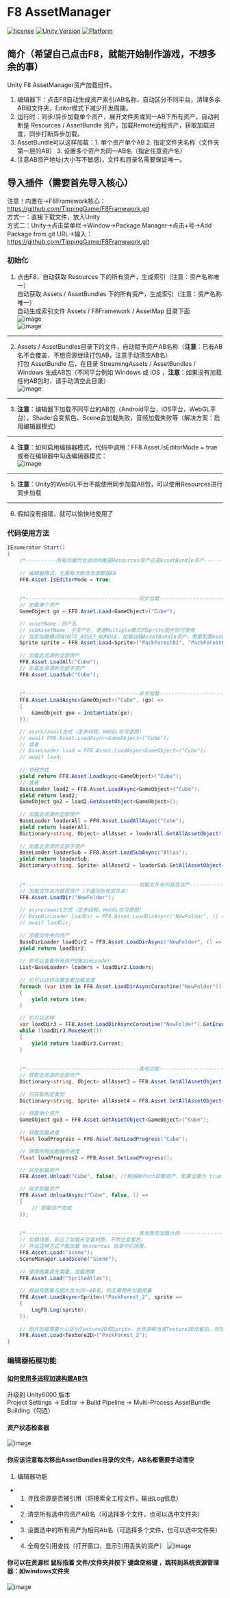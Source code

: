 # F8 AssetManager

[![license](http://img.shields.io/badge/license-MIT-green.svg)](https://opensource.org/licenses/MIT)
[![Unity Version](https://img.shields.io/badge/unity-2021.3.15f1-blue)](https://unity.com)
[![Platform](https://img.shields.io/badge/platform-Win%20%7C%20Android%20%7C%20iOS%20%7C%20Mac%20%7C%20Linux%20%7C%20WebGL-orange)]()

## 简介（希望自己点击F8，就能开始制作游戏，不想多余的事）
Unity F8 AssetManager资产加载组件。
1. 编辑器下：点击F8自动生成资产索引/AB名称，自动区分不同平台，清理多余AB和文件夹，Editor模式下减少开发周期。
2. 运行时：同步/异步加载单个资产，展开文件夹或同一AB下所有资产，自动判断是 Resources / AssetBundle 资产，加载Remote远程资产，获取加载进度，同步打断异步加载。
3. AssetBundle可以这样加载：1. 单个资产单个AB 2. 指定文件夹名称（文件夹第一层的AB） 3. 设置多个资产为同一AB名（指定任意资产名）
4. 注意AB资产地址(大小写不敏感)，文件和目录名需要保证唯一。

## 导入插件（需要首先导入核心）
注意！内置在->F8Framework核心：https://github.com/TippingGame/F8Framework.git  
方式一：直接下载文件，放入Unity  
方式二：Unity->点击菜单栏->Window->Package Manager->点击+号->Add Package from git URL->输入：https://github.com/TippingGame/F8Framework.git

### 初始化

1. 点击F8，自动获取 Resources 下的所有资产，生成索引（注意：资产名称唯一）  
   自动获取 Assets / AssetBundles 下的所有资产，生成索引（注意：资产名称唯一）  
   自动生成索引文件 Assets / F8Framework / AssetMap 目录下面  
   ![image](https://tippinggame-1257018413.cos.ap-guangzhou.myqcloud.com/TippingGame/AssetManager/ui_20240205225637.png)  
   ![image](https://tippinggame-1257018413.cos.ap-guangzhou.myqcloud.com/TippingGame/AssetManager/ui_20240205230012_2.png)
---------------------------------
2. Assets / AssetBundles目录下的文件，自动赋予资产AB名称（**注意**：已有AB名不会覆盖，不想资源继续打包AB，注意手动清空AB名）  
   打包 AssetBundle 后，在目录 StreamingAssets / AssetBundles / Windows 生成AB包（不同平台例如 Windows 或 iOS ，**注意**：如果没有加载任何AB包时，请手动清空此目录）  
   ![image](https://tippinggame-1257018413.cos.ap-guangzhou.myqcloud.com/TippingGame/AssetManager/ui_20240205225815.png)
---------------------------------
3. **注意**：编辑器下加载不同平台的AB包（Android平台，iOS平台，WebGL平台），Shader会变紫色，Scene会加载失败，音频加载失败等（解决方案：启用编辑器模式）
---------------------------------
4. **注意**：如何启用编辑器模式，代码中调用：FF8.Asset.IsEditorMode = true  
   或者在编辑器中勾选编辑器模式：  
   ![image](https://tippinggame-1257018413.cos.ap-guangzhou.myqcloud.com/TippingGame/AssetManager/ui_20251736474182.png)
---------------------------------
5. **注意**：Unity的WebGL平台不能使用同步加载AB包，可以使用Resources进行同步加载
---------------------------------
6. 假如没有报错，就可以愉快地使用了

### 代码使用方法
```C#
IEnumerator Start()
{
    /*----------所有加载均会自动判断是Resources资产还是AssetBundle资产----------*/
    
    // 编辑器模式，无需每次修改资源都按F8
    FF8.Asset.IsEditorMode = true;
    
    
    /*-------------------------------------同步加载-------------------------------------*/
    // 加载单个资产
    GameObject go = FF8.Asset.Load<GameObject>("Cube");

    // assetName：资产名
    // subAssetName：子资产名，使用Multiple模式的Sprite图片则可使用
    // 指定加载模式REMOTE_ASSET_BUNDLE，加载远程AssetBundle资产，需要配置AssetRemoteAddress = "http://127.0.0.1:6789/remote"
    Sprite sprite = FF8.Asset.Load<Sprite>("PackForest01", "PackForest01_12", AssetManager.AssetAccessMode.REMOTE_ASSET_BUNDLE);
    
    // 加载此资源的全部资产
    FF8.Asset.LoadAll("Cube");
    // 加载此资源的全部子资产
    FF8.Asset.LoadSub("Cube");
    
    
    /*-------------------------------------异步加载-------------------------------------*/
    FF8.Asset.LoadAsync<GameObject>("Cube", (go) =>
    {
        GameObject goo = Instantiate(go);
    });

    // async/await方式（无多线程，WebGL也可使用）
    // await FF8.Asset.LoadAsync<GameObject>("Cube");
    // 或者
    // BaseLoader load = FF8.Asset.LoadAsync<GameObject>("Cube");
    // await load;
    
    // 协程方式
    yield return FF8.Asset.LoadAsync<GameObject>("Cube");
    // 或者
    BaseLoader load2 = FF8.Asset.LoadAsync<GameObject>("Cube");
    yield return load2;
    GameObject go2 = load2.GetAssetObject<GameObject>();
    
    // 加载此资源的全部资产
    BaseLoader loaderAll = FF8.Asset.LoadAllAsync("Cube");
    yield return loaderAll;
    Dictionary<string, Object> allAsset = loaderAll.GetAllAssetObject();
    
    // 加载此资源的全部子资产
    BaseLoader loaderSub = FF8.Asset.LoadSubAsync("Atlas");
    yield return loaderSub;
    Dictionary<string, Sprite> allAsset2 = loaderSub.GetAllAssetObject<Sprite>();
    
    
    /*-------------------------------------加载文件夹内首层资产-------------------------------------*/
    // 加载文件夹内首层资产（不遍历所有文件夹）
    FF8.Asset.LoadDir("NewFolder");
    
    // async/await方式（无多线程，WebGL也可使用）
    // BaseDirLoader loadDir = FF8.Asset.LoadDirAsync("NewFolder", () => { });
    // await loadDir;
    
    // 加载文件夹内资产
    BaseDirLoader loadDir2 = FF8.Asset.LoadDirAsync("NewFolder", () => { });
    yield return loadDir2;
    
    // 你可以查看所有资产的BaseLoader
    List<BaseLoader> loaders = loadDir2.Loaders;
    
    // 也可以这样设置查看加载进度
    foreach (var item in FF8.Asset.LoadDirAsyncCoroutine("NewFolder"))
    {
        yield return item;
    }

    // 也可以这样
    var loadDir3 = FF8.Asset.LoadDirAsyncCoroutine("NewFolder").GetEnumerator();
    while (loadDir3.MoveNext())
    {
        yield return loadDir3.Current;
    }
    
    
    /*-------------------------------------其他功能-------------------------------------*/
    // 获取此资源的全部资产
    Dictionary<string, Object> allAsset3 = FF8.Asset.GetAllAssetObject("Cube");
    
    // 只获取指定类型
    Dictionary<string, Sprite> allAsset4 = FF8.Asset.GetAllAssetObject<Sprite>("Atlas");
    
    // 获取单个资产
    GameObject go3 = FF8.Asset.GetAssetObject<GameObject>("Cube");
    
    // 获取加载进度
    float loadProgress = FF8.Asset.GetLoadProgress("Cube");

    // 获取所有加载器的进度
    float loadProgress2 = FF8.Asset.GetLoadProgress();

    // 同步卸载资产
    FF8.Asset.Unload("Cube", false); //根据AbPath卸载资产，如果设置为 true，完全卸载。

    // 异步卸载资产
    FF8.Asset.UnloadAsync("Cube", false, () =>
    {
        // 卸载资产完成
    });
    
    
    /*-------------------------------------其他类型加载示例-------------------------------------*/
    // 加载场景，别忘了加载天空盒材质，不然会变紫色，
    // 并且这种方式不能加载 Resources 目录中的场景。
    FF8.Asset.Load("Scene");
    SceneManager.LoadScene("Scene");
    
    // 使用图集首先需要，加载图集
    FF8.Asset.Load("SpriteAtlas");
    
    // 假如将图集与图片改为同一AB名，则无需预先加载图集
    FF8.Asset.LoadAsync<Sprite>("PackForest_2", sprite =>
    {
        LogF8.Log(sprite);
    });
    
    // 图片加载需要小心区分Texture2D和Sprite，当资源被当成Texture2D加载后，则加载不出Sprite类型
    FF8.Asset.Load<Texture2D>("PackForest_2");
}
```

### 编辑器拓展功能
#### [如何使用多进程加速构建AB包](https://docs.unity3d.com/6000.1/Documentation/Manual/Build-MultiProcess.html)
升级到 Unity6000 版本  
Project Settings -> Editor -> Build Pipeline -> Multi-Process AssetBundle Building（勾选）  
#### 资产状态检查器
![image](https://tippinggame-1257018413.cos.ap-guangzhou.myqcloud.com/TippingGame/AssetManager/ui_20250523001_2.png)
#### 你应该注意每次移出AssetBundles目录的文件，AB名都需要手动清空
1. 编辑器功能
* 1. 寻找资源是否被引用（将搜索全工程文件，输出Log信息）
* 2. 清空所有选中的资产AB名（可选择多个文件，也可以选中文件夹）
* 3. 设置选中的所有资产为相同Ab名（可选择多个文件，也可以选中文件夹）
* 4. 全局空引用查找（打开窗口，显示引用丢失的资产）
     ![image](https://tippinggame-1257018413.cos.ap-guangzhou.myqcloud.com/TippingGame/AssetManager/ui_20240216212631_2.png)

#### 你可以在资源栏 **鼠标指着** 文件/文件夹并按下 **键盘空格键** ，跳转到系统资源管理器：如windows文件夹
![image](https://tippinggame-1257018413.cos.ap-guangzhou.myqcloud.com/TippingGame/AssetManager/ui_20241112212631.png)  
